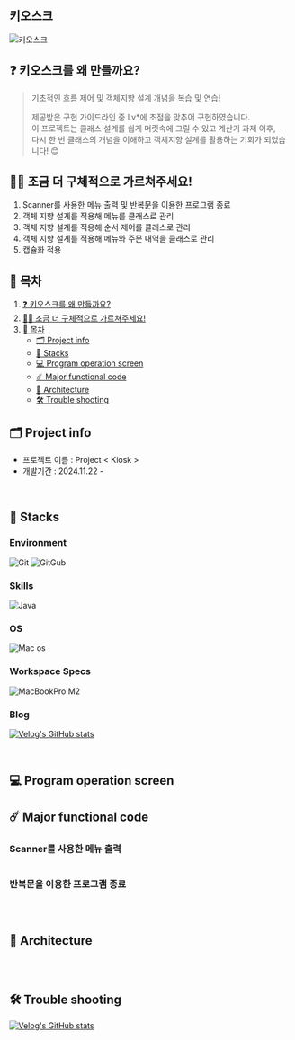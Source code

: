## 키오스크
![키오스크]()

## ❓ 키오스크를 왜 만들까요?
> 기초적인 흐름 제어 및 객체지향 설계 개념을 복습 및 연습!
> <br>
>
> 제공받은 구현 가이드라인 중 Lv*에 초점을 맞추어 구현하였습니다.<br>
> 이 프로젝트는 클래스 설계를 쉽게 머릿속에 그릴 수 있고 계산기 과제 이후,<br>
> 다시 한 번 클래스의 개념을 이해하고 객체지향 설계를 활용하는 기회가 되었습니다! 😊

## 🙋‍♀️ 조금 더 구체적으로 가르쳐주세요!
1. Scanner를 사용한 메뉴 출력 및 반복문을 이용한 프로그램 종료
2. 객체 지향 설계를 적용해 메뉴를 클래스로 관리
3. 객체 지향 설계를 적용해 순서 제어를 클래스로 관리
4. 객체 지향 설계를 적용해 메뉴와 주문 내역을 클래스로 관리
5. 캡슐화 적용

## 📌 목차

1. [❓ 키오스크를 왜 만들까요?](#-키오스크를-왜-만들까요)
2. [🙋‍♀️ 조금 더 구체적으로 가르쳐주세요!](#-조금-더-구체적으로-가르쳐주세요)
3. [📌 목차](#-목차)
    - [🗂️ Project info](#-Project-info)
    - [🚀 Stacks](#-Stacks)
    - [💻 Program operation screen](#-Program-operation-screen)
    - [☄️ Major functional code](#-Major-functional-code)
    - [📂 Architecture](#-Architecture)
    - [🛠️ Trouble shooting](#-Trouble-shooting)

## 🗂️ Project info

- 프로젝트 이름 : Project < Kiosk >
- 개발기간 : 2024.11.22 -

<br>

## 🚀 Stacks

### Environment
![Git](https://img.shields.io/badge/GIT-E44C30?style=for-the-badge&logo=git&logoColor=white)
![GitGub](https://img.shields.io/badge/GitHub-100000?style=for-the-badge&logo=github&logoColor=white)


### Skills
![Java](https://img.shields.io/badge/Java-ED8B00?style=for-the-badge&logo=openjdk&logoColor=white)

### OS
![Mac os](https://img.shields.io/badge/mac%20os-000000?style=for-the-badge&logo=apple&logoColor=white)

### Workspace Specs
![MacBookPro M2](https://img.shields.io/badge/Apple-MacBook_Pro_M2_2022-999999?style=for-the-badge&logo=apple&logoColor=white)

### Blog
[![Velog's GitHub stats](https://velog-readme-stats.vercel.app/api/badge?name=kirby_y)](https://velog.io/@kirby_y)

<br>

## 💻 Program operation screen


## ☄️ Major functional code

### Scanner를 사용한 메뉴 출력
```java

```

### 반복문을 이용한 프로그램 종료
```java

```

<br>

## 📂 Architecture

```java
```

<br>

## 🛠️ Trouble shooting
[![Velog's GitHub stats](https://velog-readme-stats.vercel.app/api?name=kirby_y&)](https://velog.io/@kirby_y)
